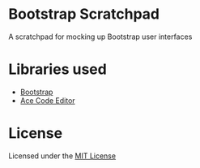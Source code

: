 # Bootstrap Scratchpad
A scratchpad for mocking up Bootstrap user interfaces

# Libraries used
- [Bootstrap](getbootstrap.com)
- [Ace Code Editor](https://github.com/ajaxorg/ace)

# License
Licensed under the [MIT License](LICENSE)